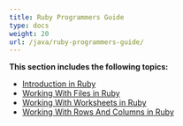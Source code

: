 ```yaml
---
title: Ruby Programmers Guide
type: docs
weight: 20
url: /java/ruby-programmers-guide/
---
```


**This section includes the following topics:**

- [Introduction in Ruby](/cells/java/introduction-in-ruby/)
- [Working With Files in Ruby](/cells/java/working-with-files-in-ruby/)
- [Working With Worksheets in Ruby](/cells/java/working-with-worksheets-in-ruby/)
- [Working With Rows And Columns in Ruby](/cells/java/working-with-rows-and-columns-in-ruby/)
